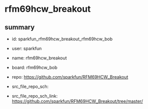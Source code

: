 # rfm69hcw_breakout
 
## summary 
* id: sparkfun_rfm69hcw_breakout_rfm69hcw_bob
* user: sparkfun
* name: rfm69hcw_breakout
* board: rfm69hcw_bob
* repo: https://github.com/sparkfun/RFM69HCW_Breakout



* src_file_repo_sch: 
* src_file_repo_sch_link: https://github.com/sparkfun/RFM69HCW_Breakout/tree/master/







